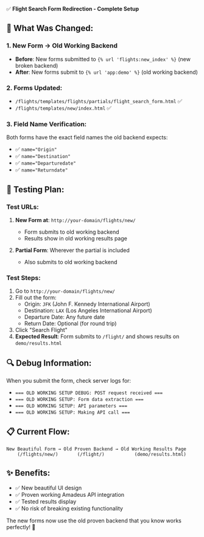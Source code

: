 ✅ **Flight Search Form Redirection - Complete Setup**

## 🎯 **What Was Changed:**

### 1. **New Form → Old Working Backend**
- **Before**: New forms submitted to `{% url 'flights:new_index' %}` (new broken backend)
- **After**: New forms submit to `{% url 'app:demo' %}` (old working backend)

### 2. **Forms Updated:**
- `/flights/templates/flights/partials/flight_search_form.html` ✅
- `/flights/templates/new/index.html` ✅

### 3. **Field Name Verification:**
Both forms have the exact field names the old backend expects:
- ✅ `name="Origin"`
- ✅ `name="Destination"` 
- ✅ `name="Departuredate"`
- ✅ `name="Returndate"`

## 🚀 **Testing Plan:**

### **Test URLs:**
1. **New Form at**: `http://your-domain/flights/new/`
   - Form submits to old working backend
   - Results show in old working results page

2. **Partial Form**: Wherever the partial is included
   - Also submits to old working backend

### **Test Steps:**
1. Go to `http://your-domain/flights/new/`
2. Fill out the form:
   - Origin: `JFK` (John F. Kennedy International Airport)
   - Destination: `LAX` (Los Angeles International Airport)
   - Departure Date: Any future date
   - Return Date: Optional (for round trip)
3. Click "Search Flight"
4. **Expected Result**: Form submits to `/flight/` and shows results on `demo/results.html`

## 🔍 **Debug Information:**
When you submit the form, check server logs for:
- `=== OLD WORKING SETUP DEBUG: POST request received ===`
- `=== OLD WORKING SETUP: Form data extraction ===`
- `=== OLD WORKING SETUP: API parameters ===`
- `=== OLD WORKING SETUP: Making API call ===`

## 📋 **Current Flow:**
```
New Beautiful Form → Old Proven Backend → Old Working Results Page
    (/flights/new/)       (/flight/)           (demo/results.html)
```

## ✨ **Benefits:**
- ✅ New beautiful UI design
- ✅ Proven working Amadeus API integration
- ✅ Tested results display
- ✅ No risk of breaking existing functionality

The new forms now use the old proven backend that you know works perfectly! 🎯
